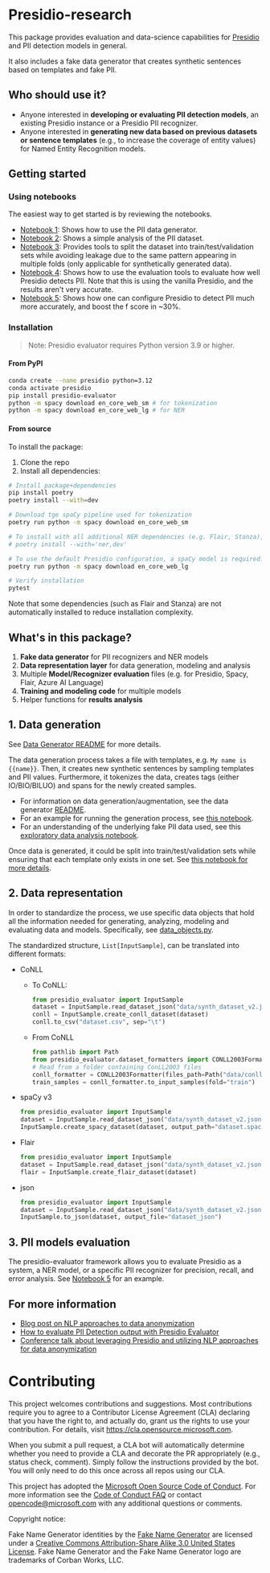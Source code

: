 # Presidio-research

This package provides evaluation and data-science capabilities for 
[Presidio](https://github.com/microsoft/presidio) and PII detection models in general.

It also includes a fake data generator that creates synthetic sentences based on templates and fake PII.

## Who should use it?

- Anyone interested in **developing or evaluating PII detection models**, an existing Presidio instance or a Presidio PII recognizer.
- Anyone interested in **generating new data based on previous datasets or sentence templates** (e.g., to increase the coverage of entity values) for Named Entity Recognition models.

## Getting started


### Using notebooks
The easiest way to get started is by reviewing the notebooks. 
- [Notebook 1](notebooks/1_Generate_data.ipynb): Shows how to use the PII data generator.
- [Notebook 2](notebooks/2_PII_EDA.ipynb): Shows a simple analysis of the PII dataset.
- [Notebook 3](notebooks/3_Split_by_pattern_number.ipynb): Provides tools to split the dataset into train/test/validation sets while avoiding leakage due to the same pattern appearing in multiple folds (only applicable for synthetically generated data).
- [Notebook 4](notebooks/4_Evaluate_Presidio_Analyzer.ipynb): Shows how to use the evaluation tools to evaluate how well Presidio detects PII. Note that this is using the vanilla Presidio, and the results aren't very accurate.
- [Notebook 5](notebooks/5_Evaluate_Custom_Presidio_Analyzer.ipynb): Shows how one can configure Presidio to detect PII much more accurately, and boost the f score in ~30%.

### Installation

>Note: Presidio evaluator requires Python version 3.9 or higher.

#### From PyPI

``` sh
conda create --name presidio python=3.12
conda activate presidio
pip install presidio-evaluator
python -m spacy download en_core_web_sm # for tokenization
python -m spacy download en_core_web_lg # for NER

```

#### From source

To install the package:
1. Clone the repo
2. Install all dependencies:

``` sh
# Install package+dependencies
pip install poetry
poetry install --with=dev

# Download tge spaCy pipeline used for tokenization
poetry run python -m spacy download en_core_web_sm

# To install with all additional NER dependencies (e.g. Flair, Stanza), run:
# poetry install --with='ner,dev'

# To use the default Presidio configuration, a spaCy model is required:
poetry run python -m spacy download en_core_web_lg

# Verify installation
pytest
```

Note that some dependencies (such as Flair and Stanza) are not automatically installed to reduce installation complexity.

## What's in this package?

1. **Fake data generator** for PII recognizers and NER models
2. **Data representation layer** for data generation, modeling and analysis
3. Multiple **Model/Recognizer evaluation** files (e.g. for Presidio, Spacy, Flair, Azure AI Language)
4. **Training and modeling code** for multiple models
5. Helper functions for **results analysis**

## 1. Data generation

See [Data Generator README](presidio_evaluator/data_generator/README.md) for more details.

The data generation process takes a file with templates, e.g. `My name is {{name}}`. 
Then, it creates new synthetic sentences by sampling templates and PII values. 
Furthermore, it tokenizes the data, creates tags (either IO/BIO/BILUO) and spans for the newly created samples.

- For information on data generation/augmentation, see the data generator [README](presidio_evaluator/data_generator/README.md).
- For an example for running the generation process, see [this notebook](notebooks/1_Generate_data.ipynb).
- For an understanding of the underlying fake PII data used, see this [exploratory data analysis notebook](notebooks/2_PII_EDA.ipynb).

Once data is generated, it could be split into train/test/validation sets 
while ensuring that each template only exists in one set. 
See [this notebook for more details](notebooks/3_Split_by_pattern_number.ipynb).

## 2. Data representation

In order to standardize the process, 
we use specific data objects that hold all the information needed for generating, 
analyzing, modeling and evaluating data and models. Specifically, 
see [data_objects.py](presidio_evaluator/data_objects.py).

The standardized structure, `List[InputSample]`, can be translated into different formats:
- CoNLL
  - To CoNLL:
    ```python
    from presidio_evaluator import InputSample
    dataset = InputSample.read_dataset_json("data/synth_dataset_v2.json")
    conll = InputSample.create_conll_dataset(dataset)
    conll.to_csv("dataset.csv", sep="\t")
    ```

  - From CoNLL
    ```python
    from pathlib import Path
    from presidio_evaluator.dataset_formatters import CONLL2003Formatter
    # Read from a folder containing ConLL2003 files
    conll_formatter = CONLL2003Formatter(files_path=Path("data/conll2003").resolve())
    train_samples = conll_formatter.to_input_samples(fold="train")
    ```  


- spaCy v3
  ```python
  from presidio_evaluator import InputSample
  dataset = InputSample.read_dataset_json("data/synth_dataset_v2.json")
  InputSample.create_spacy_dataset(dataset, output_path="dataset.spacy")
  ```

- Flair
  ```python
  from presidio_evaluator import InputSample
  dataset = InputSample.read_dataset_json("data/synth_dataset_v2.json")
  flair = InputSample.create_flair_dataset(dataset)
  ```

- json
  ```python
  from presidio_evaluator import InputSample
  dataset = InputSample.read_dataset_json("data/synth_dataset_v2.json")
  InputSample.to_json(dataset, output_file="dataset_json")
  ```

## 3. PII models evaluation

The presidio-evaluator framework allows you to evaluate Presidio as a system, a NER model, or a specific PII recognizer for precision, recall, and error analysis. See [Notebook 5](notebooks/5_Evaluate_Custom_Presidio_Analyzer.ipynb) for an example.

## For more information

- [Blog post on NLP approaches to data anonymization](https://towardsdatascience.com/nlp-approaches-to-data-anonymization-1fb5bde6b929)
- [How to evaluate PII Detection output with Presidio Evaluator](https://tranguyen221.medium.com/how-to-evaluate-pii-detection-output-with-presidio-evaluator-3f2684ba3091)
- [Conference talk about leveraging Presidio and utilizing NLP approaches for data anonymization](https://youtu.be/Tl773LANRwY)

# Contributing

This project welcomes contributions and suggestions.  Most contributions require you to agree to a
Contributor License Agreement (CLA) declaring that you have the right to, and actually do, grant us
the rights to use your contribution. For details, visit <https://cla.opensource.microsoft.com>.

When you submit a pull request, a CLA bot will automatically determine whether you need to provide
a CLA and decorate the PR appropriately (e.g., status check, comment). Simply follow the instructions
provided by the bot. You will only need to do this once across all repos using our CLA.

This project has adopted the [Microsoft Open Source Code of Conduct](https://opensource.microsoft.com/codeofconduct/).
For more information see the [Code of Conduct FAQ](https://opensource.microsoft.com/codeofconduct/faq/) or
contact [opencode@microsoft.com](mailto:opencode@microsoft.com) with any additional questions or comments.

Copyright notice:

Fake Name Generator identities by the [Fake Name Generator](https://www.fakenamegenerator.com/)
are licensed under a [Creative Commons Attribution-Share Alike 3.0 United States License](http://creativecommons.org/licenses/by-sa/3.0/us/).
Fake Name Generator and the Fake Name Generator logo are trademarks of Corban Works, LLC.
